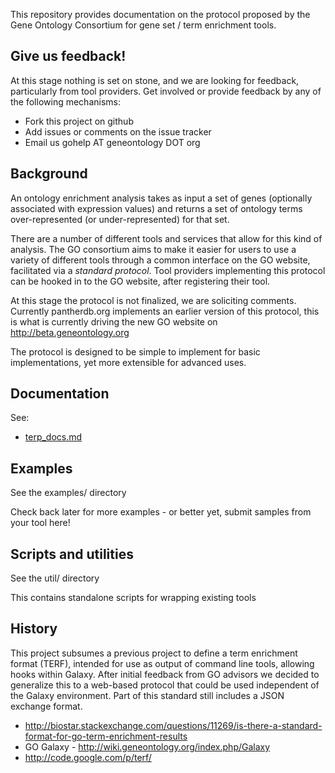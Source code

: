 This repository provides documentation on the protocol proposed by the
Gene Ontology Consortium for gene set / term enrichment tools.

## Give us feedback!

At this stage nothing is set on stone, and we are looking for
feedback, particularly from tool providers. Get involved or provide
feedback by any of the following mechanisms:

 * Fork this project on github
 * Add issues or comments on the issue tracker
 * Email us gohelp AT geneontology DOT org

## Background

An ontology enrichment analysis takes as input a set of genes
(optionally associated with expression values) and returns a set of
ontology terms over-represented (or under-represented) for that set.

There are a number of different tools and services that allow for this
kind of analysis. The GO consortium aims to make it easier for users
to use a variety of different tools through a common interface on the
GO website, facilitated via a *standard protocol*. Tool providers
implementing this protocol can be hooked in to the GO website, after
registering their tool.

At this stage the protocol is not finalized, we are soliciting
comments. Currently pantherdb.org implements an earlier version of this
protocol, this is what is currently driving the new GO website on
http://beta.geneontology.org

The protocol is designed to be simple to implement for basic
implementations, yet more extensible for advanced uses.

## Documentation

See:

 * [terp_docs.md](https://github.com/cmungall/term-enrichment-protocol/blob/master/terp_docs.md)

## Examples

See the examples/ directory

Check back later for more examples - or better yet, submit samples from your tool here!

## Scripts and utilities

See the util/ directory

This contains standalone scripts for wrapping existing tools

## History

This project subsumes a previous project to define a term enrichment
format (TERF), intended for use as output of command line tools,
allowing hooks within Galaxy. After initial feedback from GO advisors
we decided to generalize this to a web-based protocol that could be
used independent of the Galaxy environment. Part of this standard
still includes a JSON exchange format.

 * http://biostar.stackexchange.com/questions/11269/is-there-a-standard-format-for-go-term-enrichment-results
 * GO Galaxy - http://wiki.geneontology.org/index.php/Galaxy
 * http://code.google.com/p/terf/

